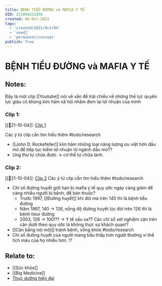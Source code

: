 ```yaml
---
title: BỆNH TIỂU ĐƯỜNG và MAFIA Y TẾ
UID: 211004221456
created: 04-Oct-2021
tags:
  - 'created/2021/Oct/04'
  - 'seed🥜'
  - 'permanent/concept'
publish: True
---
```

# BỆNH TIỂU ĐƯỜNG và MAFIA Y TẾ

## Notes:
Đây là một clip [[Youtube]] nói về vấn đề trái chiều về những thế lực quyền lực giàu có khủng kìm hãm xã hội nhằm đem lại lợi nhuận của mình

### Clip 1:
[[📝21-10-04]]: [Clip 1](https://www.youtube.com/watch?v=TXuqezns1k0)

Các ý từ clip cần tìm hiểu thêm #todo/research 
- [[John D. Rockefeller]] kìm hãm những loại năng lượng ưu việt hơn dầu mỏ để tiếp tục kiếm lợi nhuận từ ngành dầu mỏ??
- Ung thư tự chữa được -> cơ thể tự chữa lành.

### Clip 2:
[[📝21-10-04]]: [Clip 2](https://www.youtube.com/watch?v=lMBZ-GSlLyo)
Các ý từ clip cần tìm hiểu thêm #todo/research 
- Chỉ số đường huyết giới hạn bị mafia y tế quy ước ngày càng giảm để càng nhiều người bị bệnh, để bán thuốc?
	- Trước 1997, [[Đường huyết]] khi đói mà trên 140 thì là bệnh tiểu đường
	- Năm 1997, 140 -> 126, nồng độ đường huyết lúc đói trên 126 thì là bệnh tieur đường
	- 2003, 126 -> 100!??
-> Y tế xấu xa??
Các chỉ số xét nghiệm cận trên cận dưới theo quy ước là không thực sự khách quan!?
- [[Cân bằng nội môi]] tránh bệnh, sống khỏe #todo/research 
- Chỉ số đường huyết của người mang bầu thấp hơn người thường vì thể tích máu của họ nhiều hơn. !?

## Relate to:
- [[Sức khỏe]]
- [[Big Medicine]]
- [Thực dưỡng hiện đại](https://thucduonghiendai.com/)